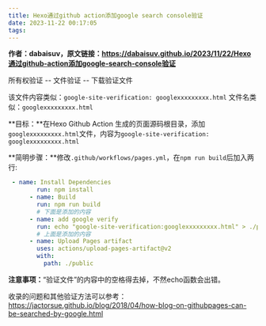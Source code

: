 ```yaml
---
title: Hexo通过github action添加google search console验证
date: 2023-11-22 00:17:05
tags:
---
```

**作者：dabaisuv，原文链接：https://dabaisuv.github.io/2023/11/22/Hexo通过github-action添加google-search-console验证**

所有权验证 -- 文件验证 -- 下载验证文件

该文件内容类似：`google-site-verification: googlexxxxxxxxx.html`
文件名类似：`googlexxxxxxxxx.html`

**目标：**在Hexo Github Action 生成的页面源码根目录，添加`googlexxxxxxxxx.html`文件，内容为`google-site-verification: googlexxxxxxxxx.html`

**简明步骤：**修改`.github/workflows/pages.yml`，在`npm run build`后加入两行:
```yml
 - name: Install Dependencies
        run: npm install
      - name: Build
        run: npm run build
        # 下面是添加的内容
      - name: add google verify
        run: echo "google-site-verification:googlexxxxxxxxx.html" > ./public/googlexxxxxxxxx.html
        # 上面是添加的内容
      - name: Upload Pages artifact
        uses: actions/upload-pages-artifact@v2
        with:
          path: ./public
```

**注意事项：**“验证文件”的内容中的空格得去掉，不然echo函数会出错。

收录的问题和其他验证方法可以参考：https://jactorsue.github.io/blog/2018/04/how-blog-on-githubpages-can-be-searched-by-google.html